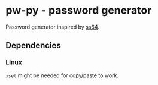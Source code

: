 # pw-py - password generator

Password generator inspired by [ss64](https://ss64.com/pass/).


## Dependencies
### Linux

`xsel` might be needed for copy/paste to work.
